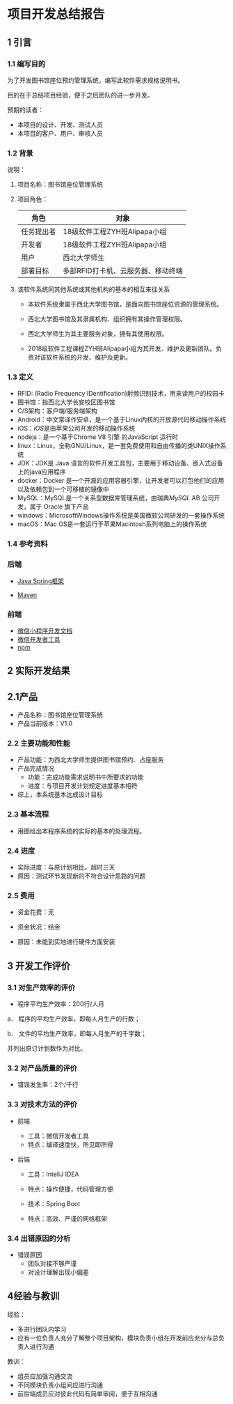 # 项目开发总结报告

## 1 引言

### 1.1 编写目的

为了开发图书馆座位预约管理系统，编写此软件需求规格说明书。

目的在于总结项目经验，便于之后团队的进一步开发。

预期的读者：

- 本项目的设计、开发、测试人员
- 本项目的客户、用户、审核人员

### 1.2 背景

说明：

1. 项目名称：图书馆座位管理系统

2. 项目角色：

   | 角色       | 对象                               |
   | ---------- | ---------------------------------- |
   | 任务提出者 | 18级软件工程ZYH班Alipapa小组       |
   | 开发者     | 18级软件工程ZYH班Alipapa小组       |
   | 用户       | 西北大学师生                       |
   | 部署目标   | 多部RFID打卡机、云服务器、移动终端 |

3. 该软件系统同其他系统或其他机构的基本的相互来往关系

   - 本软件系统隶属于西北大学图书馆，是面向图书馆座位资源的管理系统。

   - 西北大学图书馆及其隶属机构、组织拥有其操作管理权限。

   - 西北大学师生为其主要服务对象，拥有其使用权限。

   - 2018级软件工程课程ZYH班Alipapa小组为其开发、维护及更新团队。负责对该软件系统的开发、维护及更新。

### 1.3 定义

- RFID: (Radio Frequency IDentification)射频识别技术，用来读用户的校园卡
- 图书馆：指西北大学长安校区图书馆
- C/S架构：客户端/服务端架构
- Android：中文常译作安卓，是一个基于Linux内核的开放源代码移动操作系统
- iOS：*iOS*是由苹果公司开发的移动操作系统
- nodejs：是一个基于Chrome V8 引擎 的JavaScript 运行时
- linux：Linux，全称GNU/Linux，是一套免费使用和自由传播的类UNIX操作系统
- JDK：JDK是 Java 语言的软件开发工具包，主要用于移动设备、嵌入式设备上的java应用程序
- docker：Docker 是一个开源的应用容器引擎，让开发者可以打包他们的应用以及依赖包到一个可移植的镜像中
- MySQL：MySQL是一个关系型数据库管理系统，由瑞典*MySQL* AB 公司开发，属于 Oracle 旗下产品
- windows：MicrosoftWindows操作系统是美国微软公司研发的一套操作系统
- macOS：Mac OS是一套运行于苹果Macintosh系列电脑上的操作系统

### 1.4 参考资料

### 后端

- [Java Spring框架](https://spring.io/)

- [Maven](http://maven.apache.org/)

### 前端

- [微信小程序开发文档](https://developers.weixin.qq.com/miniprogram/dev/framework/)
- [微信开发者工具](https://developers.weixin.qq.com/doc/offiaccount/OA_Web_Apps/Web_Developer_Tools.html#5)
- [npm](https://www.npmjs.com/)

## 2 实际开发结果

## 2.1产品

- 产品名称：图书馆座位管理系统
- 产品当前版本：V1.0

### 2.2 主要功能和性能

- 产品功能：为西北大学师生提供图书馆预约、占座服务
- 产品完成情况
  - 功能：完成功能需求说明书中所要求的功能
  - 进度：与项目开发计划规定进度基本相符
- 综上，本系统基本达成设计目标

### 2.3 基本流程

- 用图给出本程序系统的实际的基本的处理流程。

### 2.4 进度

- 实际进度：与原计划相比，超时三天
- 原因：测试环节发现新的不符合设计思路的问题

### 2.5 费用

- 资金花费：无
- 资金状况：结余

- 原因：未能到实地进行硬件方面安装

## 3 开发工作评价

### 3.1 对生产效率的评价

- 程序平均生产效率：200行/人月

a． 程序的平均生产效率，即每人月生产的行数；

b． 文件的平均生产效率，即每人月生产的千字数；

并列出原订计划数作为对比。

### 3.2 对产品质量的评价

- 错误发生率：2个/千行

### 3.3 对技术方法的评价

- 前端

  - 工具：微信开发者工具
  - 特点：编译速度快，所见即所得

- 后端

  - 工具：InteliJ IDEA 
  - 特点：操作便捷，代码管理方便

  - 技术：Spring Boot
  - 特点：高效、严谨的网络框架

### 3.4 出错原因的分析

- 错误原因
  - 团队对接不够严谨
  - 对设计理解出现小偏差

## 4经验与教训

经验：

- 多进行团队内学习
- 应有一位负责人充分了解整个项目架构，模块负责小组在开发前应充分与总负责人进行沟通

教训：

- 组员应加强沟通交流
- 不同模块负责小组间应进行沟通
- 前后端成员应对彼此代码有简单审阅，便于互相沟通

